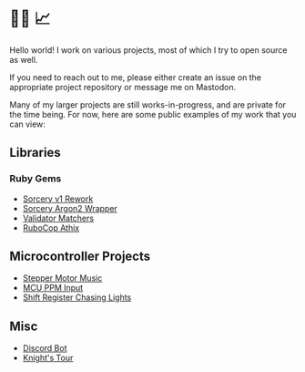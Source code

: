 # 👨‍💻 📈

Hello world! I work on various projects, most of which I try to open source as well.

If you need to reach out to me, please either create an issue on the appropriate
project repository or message me on Mastodon.

Many of my larger projects are still works-in-progress, and are private for the time being. For now,
here are some public examples of my work that you can view:

## Libraries

### Ruby Gems

* [Sorcery v1 Rework](https://github.com/sorcery/sorcery-rework)
* [Sorcery Argon2 Wrapper](https://github.com/sorcery/argon2)
* [Validator Matchers](https://github.com/joshbuker/validator-matchers)
* [RuboCop Athix](https://github.com/joshbuker/rubocop-athix)

## Microcontroller Projects

* [Stepper Motor Music](https://github.com/joshbuker/stepper-motor-music)
* [MCU PPM Input](https://github.com/joshbuker/mcu-ppm-input)
* [Shift Register Chasing Lights](https://github.com/joshbuker/shift-register-stuff)

## Misc

* [Discord Bot](https://github.com/joshbuker/discord-bot)
* [Knight's Tour](https://github.com/joshbuker/knights-torus)
